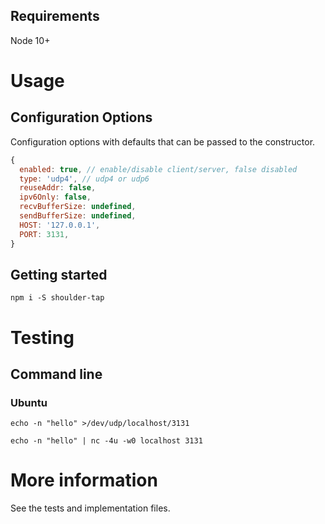 

## Requirements

Node 10+

# Usage

## Configuration Options

Configuration options with defaults that can be passed to the constructor.  

```javascript
{
  enabled: true, // enable/disable client/server, false disabled
  type: 'udp4', // udp4 or udp6
  reuseAddr: false,
  ipv6Only: false,
  recvBufferSize: undefined,
  sendBufferSize: undefined,
  HOST: '127.0.0.1',
  PORT: 3131,
}
```

## Getting started

```console
npm i -S shoulder-tap
```

# Testing

## Command line

### Ubuntu

```console
echo -n "hello" >/dev/udp/localhost/3131
```

```console
echo -n "hello" | nc -4u -w0 localhost 3131
```

# More information

See the tests and implementation files.
